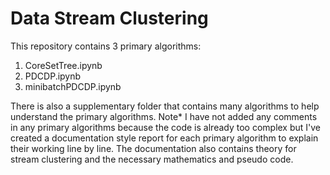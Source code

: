 <!DOCTYPE html>
<html>
<body>
	<h1>Data Stream Clustering</h1>
	<p>This repository contains 3 primary algorithms:</p>
	<ol>
		<li>CoreSetTree.ipynb</li>
		<li>PDCDP.ipynb</li>
		<li>minibatchPDCDP.ipynb</li>
	</ol>
  <p>There is also a supplementary folder that contains many algorithms to help understand the primary algorithms. Note* I have not added any comments in any primary algorithms because the code is already too complex but I've created a documentation style report for each primary algorithm to explain their working line by line. The documentation also contains theory for stream clustering and the necessary mathematics and pseudo code.</p>
</body>
</html>
